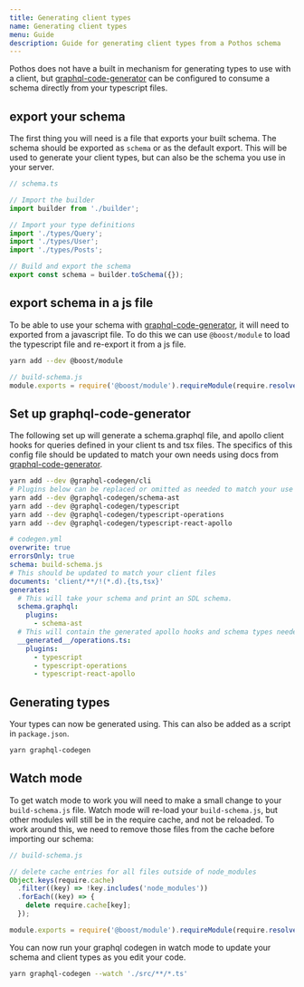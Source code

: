 ```yaml
---
title: Generating client types
name: Generating client types
menu: Guide
description: Guide for generating client types from a Pothos schema
---
```


Pothos does not have a built in mechanism for generating types to use with a client, but
[graphql-code-generator](https://www.graphql-code-generator.com/) can be configured to consume a
schema directly from your typescript files.

## export your schema

The first thing you will need is a file that exports your built schema. The schema should be
exported as `schema` or as the default export. This will be used to generate your client types, but
can also be the schema you use in your server.

```typescript
// schema.ts

// Import the builder
import builder from './builder';

// Import your type definitions
import './types/Query';
import './types/User';
import './types/Posts';

// Build and export the schema
export const schema = builder.toSchema({});
```

## export schema in a js file

To be able to use your schema with
[graphql-code-generator](https://www.graphql-code-generator.com/), it will need to exported from a
javascript file. To do this we can use `@boost/module` to load the typescript file and re-export it
from a js file.

```bash
yarn add --dev @boost/module
```

```js
// build-schema.js
module.exports = require('@boost/module').requireModule(require.resolve('./schema.ts'));
```

## Set up graphql-code-generator

The following set up will generate a schema.graphql file, and apollo client hooks for queries
defined in your client ts and tsx files. The specifics of this config file should be updated to
match your own needs using docs from
[graphql-code-generator](https://www.graphql-code-generator.com/).

```bash
yarn add --dev @graphql-codegen/cli
# Plugins below can be replaced or omitted as needed to match your use case
yarn add --dev @graphql-codegen/schema-ast
yarn add --dev @graphql-codegen/typescript
yarn add --dev @graphql-codegen/typescript-operations
yarn add --dev @graphql-codegen/typescript-react-apollo
```

```yml
# codegen.yml
overwrite: true
errorsOnly: true
schema: build-schema.js
# This should be updated to match your client files
documents: 'client/**/!(*.d).{ts,tsx}'
generates:
  # This will take your schema and print an SDL schema.
  schema.graphql:
    plugins:
      - schema-ast
  # This will contain the generated apollo hooks and schema types needed to make type-safe queries with the apollo client
  __generated__/operations.ts:
    plugins:
      - typescript
      - typescript-operations
      - typescript-react-apollo
```

## Generating types

Your types can now be generated using. This can also be added as a script in `package.json`.

```bash
yarn graphql-codegen
```

## Watch mode

To get watch mode to work you will need to make a small change to your `build-schema.js` file. Watch
mode will re-load your `build-schema.js`, but other modules will still be in the require cache, and
not be reloaded. To work around this, we need to remove those files from the cache before importing
our schema:

```js
// build-schema.js

// delete cache entries for all files outside of node_modules
Object.keys(require.cache)
  .filter((key) => !key.includes('node_modules'))
  .forEach((key) => {
    delete require.cache[key];
  });

module.exports = require('@boost/module').requireModule(require.resolve('./schema.ts'));
```

You can now run your graphql codegen in watch mode to update your schema and client types as you
edit your code.

```bash
yarn graphql-codegen --watch './src/**/*.ts'
```
